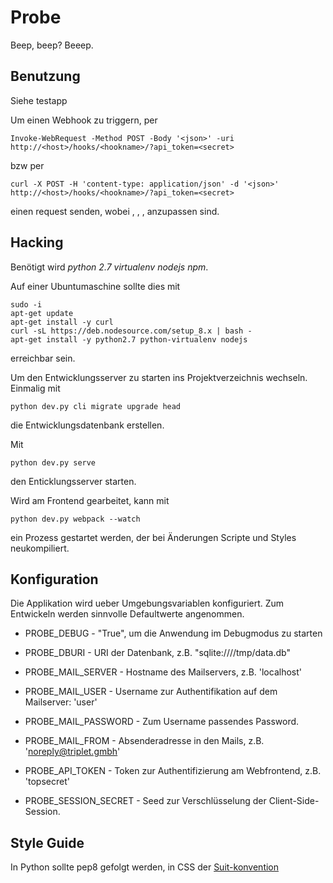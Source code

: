 # Probe

Beep, beep? Beeep.

## Benutzung

Siehe testapp

Um einen Webhook zu triggern, per

    Invoke-WebRequest -Method POST -Body '<json>' -uri http://<host>/hooks/<hookname>/?api_token=<secret>

bzw per

    curl -X POST -H 'content-type: application/json' -d '<json>' http://<host>/hooks/<hookname>/?api_token=<secret>

einen request senden, wobei <host>, <hookname>, <json>, <secret> anzupassen sind.


## Hacking

Benötigt wird *python 2.7* *virtualenv* *nodejs* *npm*.

Auf einer Ubuntumaschine sollte dies mit

    sudo -i
    apt-get update
    apt-get install -y curl
    curl -sL https://deb.nodesource.com/setup_8.x | bash -
    apt-get install -y python2.7 python-virtualenv nodejs

erreichbar sein.

Um den Entwicklungsserver zu starten ins Projektverzeichnis wechseln.
Einmalig mit

    python dev.py cli migrate upgrade head

die Entwicklungsdatenbank erstellen.

Mit

    python dev.py serve

den Enticklungsserver starten.

Wird am Frontend gearbeitet, kann mit

    python dev.py webpack --watch

ein Prozess gestartet werden, der bei Änderungen Scripte und Styles
neukompiliert.

## Konfiguration

Die Applikation wird ueber Umgebungsvariablen konfiguriert. Zum Entwickeln
werden sinnvolle Defaultwerte angenommen.

* PROBE_DEBUG - "True", um die Anwendung im Debugmodus zu starten
* PROBE_DBURI - URI der Datenbank, z.B. "sqlite:////tmp/data.db"

* PROBE_MAIL_SERVER - Hostname des Mailservers, z.B. 'localhost'
* PROBE_MAIL_USER - Username zur Authentifikation auf dem Mailserver: 'user'
* PROBE_MAIL_PASSWORD - Zum Username passendes Password.
* PROBE_MAIL_FROM - Absenderadresse in den Mails, z.B. 'noreply@triplet.gmbh'

* PROBE_API_TOKEN - Token zur Authentifizierung am Webfrontend, z.B. 'topsecret'
* PROBE_SESSION_SECRET - Seed zur Verschlüsselung der Client-Side-Session.

## Style Guide

In Python sollte pep8 gefolgt werden, in CSS der [Suit-konvention](https://github.com/suitcss/suit/blob/master/doc/naming-conventions.md)
